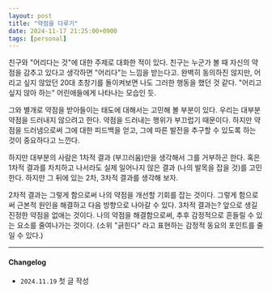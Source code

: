 ```yaml
---
layout: post
title: "약점을 다루기"
date: 2024-11-17 21:25:00+0900
tags: [personal]
---
```


친구와 "어리다는 것"에 대한 주제로 대화한 적이 있다. 친구는 누군가 볼 때 자신의 약점을 감추고 있다고 생각하면 "어리다"는 느낌을 받는다고. 완벽히 동의하진 않지만, 어리고 싶지 않았던 20대 초창기를 돌이켜보면 나도 그러한 행동을 했던 것 같다. "어리고 싶지 않아 하는" 어린애들에게 나타나는 모습인 듯.

그와 별개로 약점을 받아들이는 태도에 대해서는 고민해 볼 부분이 있다. 우리는 대부분 약점을 드러내지 않으려고 한다. 약점을 드러내는 행위가 부끄럽기 때문이다. 하지만 약점을 드러냄으로써 그에 대한 피드백을 얻고, 그에 따른 발전을 추구할 수 있도록 하는 것이 중요하다고 느낀다.

하지만 대부분의 사람은 1차적 결과 (부끄러움)만을 생각해서 그를 거부하곤 한다. 혹은 1차적 결과를 차치하고 나서라도 실제 일어나지 않은 결과 (나의 발목을 잡을 것)를 고민한다. 하지만 그 뒤에 있는 2차, 3차적 결과를 생각해 보자.

2차적 결과는 그렇게 함으로써 나의 약점을 개선할 기회를 잡는 것이다. 그렇게 함으로써 근본적 원인을 해결하고 다음 방향으로 나아갈 수 있다. 3차적 결과는? 앞으로 생길 진정한 약점을 없애는 것이다. 나의 약점을 해결함으로써, 추후 감정적으로 흔들릴 수 있는 요소를 줄여나가는 것이다. (소위 "긁힌다" 라고 표현하는 감정적 동요의 포인트를 줄일 수 있다.)

---

#### Changelog

- `2024.11.19` 첫 글 작성
